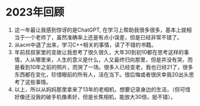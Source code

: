 # 2023年回顾

1. 这一年最让我感到惊讶的是ChatGPT, 在学习上帮助我很多很多，基本上就相当于一个老师了，虽然准确率上还是有点小误差，但是已经非常不错了。
2. 从acm中退了出来，学习C++相关的事情，读了不错的书籍。
3. 年前叔叔家里的变故让我思考了很久很久，大年30到初10都在思考这样的事情，人从哪里来，人生的意义是什么，人又最终归向那里，但是并没有哭，而是看到10年之前的照片，而哭了一场。很多人已经变老，我也已经21了，很多东西都在变化，珍惜眼前的所有人，活在当下。很后悔或者很庆幸我20出头思考了这些事情。
4. 以上，所以从妈妈那里拿来了13年的老相机，想要记录身边的生活，（但可惜好像还没我的破手机像素好，但是长焦相机，能放大30倍，挺不错）。
